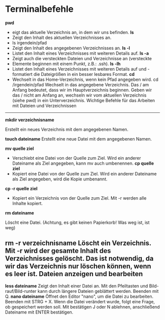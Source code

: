 
# Terminalbefehle #

**pwd**
- eigt das aktuelle Verzeichnis an, in dem wir uns befinden.
**ls**
- Zeigt den Inhalt des aktuellen Verzeichnisses an.
- ls irgendein/pfad
- Zeigt den Inhalt des angegebenen Verzeichnisses an.
**ls -l**
- Listet den Inhalt eines Verzeichnisses mit weiteren Details auf.
**ls -a**
- Zeigt auch die versteckten Dateien und Verzeichnisse an (versteckte 
-  Elemente beginnen mit einem Punkt, z.B.: .ssh).
**ls -lh**
- Listet den Inhalt eines Verzeichnisses mit weiteren Details auf und -formatiert die Dateigrößen in ein besser lesbares Format.
**cd**
- Wechselt in das Home-Verzeichnis, wenn kein Pfad angegeben wird.
cd /irgendein/pfad
Wechselt in das angegebene Verzeichnis. Das / am Anfang bedeutet, dass wir im Hauptverzeichnis beginnen.
Geben wir das / nicht am Anfang an, wechseln wir vom aktuellen Verzeichnis (siehe pwd) in ein Unterverzeichnis.
Wichtige Befehle für das Arbeiten mit Dateien und Verzeichnissen
------------------------------------------------------------------
**mkdir verzeichnisname**

Erstellt ein neues Verzeichnis mit dem angegebenen Namen.

**touch dateiname**
Erstellt eine neue Datei mit dem angegebenen Namen.

**mv quelle ziel**

- Verschiebt eine Datei von der Quelle zum Ziel. Wird ein anderer Dateiname als Ziel angegeben, kann mv auch umbenennen.
**cp quelle ziel**
- Kopiert eine Datei von der Quelle zum Ziel. Wird ein anderer Dateiname als Ziel angegeben, wird die Kopie umbenannt.
  
**cp -r quelle ziel**
- Kopiert ein Verzeichnis von der Quelle zum Ziel. Mit -r werden alle Inhalte kopiert.

**rm dateiname**

Löscht eine Datei. (Achtung, es gibt keinen Papierkorb! Was weg ist, ist weg)

**rm -r verzeichnisname**
Löscht ein Verzeichnis. Mit -r wird der gesamte Inhalt des Verzeichnisses gelöscht. Das ist notwendig, da wir das Verzeichnis nur löschen können, wenn es leer ist.
Dateien anzeigen und bearbeiten
------------------------------------------------------------------

**less dateiname**
Zeigt den Inhalt einer Datei an. Mit den Pfeiltasten und Bild-rauf/Bild-runter kann durch längere Dateien geblättert werden.
Beenden mit Q.
**nano dateiname**
Öffnet den Editor "nano", um die Datei zu bearbeiten.
Beenden mit STRG + X. Wenn die Datei verändert wurde, folgt eine Frage, ob gespeichert werden soll. Mit bestätigen J oder N ablehnen, anschließend Dateiname mit ENTER bestätigen.